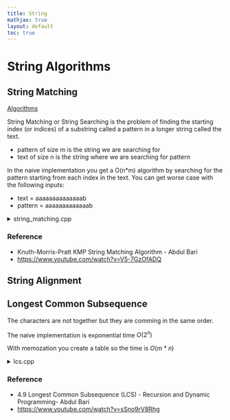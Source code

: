 ```yaml
---
title: String
mathjax: true
layout: default
toc: true
---
```


# String Algorithms 

## String Matching 

[Algorithms](Introduction.html)

String Matching or String Searching is the problem of finding the starting index (or indices) of a substring called a pattern in a longer string called the text.

* pattern of size m is the string we are searching for
* text of size n is the string where we are searching for pattern

In the naive implementation you get a O(n*m) algorithm by searching for the pattern 
starting from each index in the text. You can get worse case with the following inputs: 

* text    = aaaaaaaaaaaaaab
* pattern = aaaaaaaaaaaaab

<details>
<summary> string_matching.cpp </summary>

<p markdown="block">
```cpp
{% include_relative src/string_matching.cpp %}
````
</p></details>  



### Reference 

* Knuth-Morris-Pratt KMP String Matching Algorithm - Abdul Bari
* https://www.youtube.com/watch?v=V5-7GzOfADQ



## String Alignment 



## Longest Common Subsequence

The characters are not together but they are comming in the same order.


The naive implementation is exponential time $O(2^n)$

With memozation you create a table so the time is $O(m*n)$



<details>
<summary> lcs.cpp </summary>

<p markdown="block">
```cpp
{% include_relative src/lcs.cpp %}
````
</p></details>  



### Reference 


* 4.9 Longest Common Subsequence (LCS) - Recursion and Dynamic Programming- Abdul Bari
* https://www.youtube.com/watch?v=sSno9rV8Rhg


